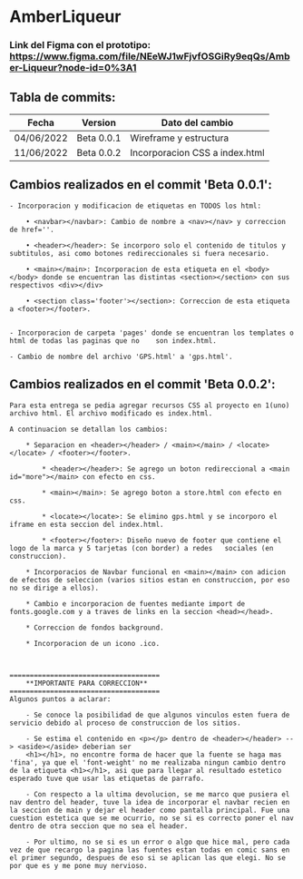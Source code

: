 # AmberLiqueur
### Link del Figma con el prototipo: https://www.figma.com/file/NEeWJ1wFjvfOSGiRy9eqQs/Amber-Liqueur?node-id=0%3A1

## Tabla de commits:
| Fecha      | Version    | Dato del cambio                |
| ---------- | ---------- | ------------------------------ |
| 04/06/2022 | Beta 0.0.1 | Wireframe y estructura         |
| 11/06/2022 | Beta 0.0.2 | Incorporacion CSS a index.html |



## Cambios realizados en el commit 'Beta 0.0.1':

    - Incorporacion y modificacion de etiquetas en TODOS los html:

        • <navbar></navbar>: Cambio de nombre a <nav></nav> y correccion de href=''.

        • <header></header>: Se incorporo solo el contenido de titulos y subtitulos, asi como botones redireccionales si fuera necesario.

        • <main></main>: Incorporacion de esta etiqueta en el <body></body> donde se encuentran las distintas <section></section> con sus respectivos <div></div>

        • <section class='footer'></section>: Correccion de esta etiqueta a <footer></footer>.


    - Incorporacion de carpeta 'pages' donde se encuentran los templates o html de todas las paginas que no    son index.html.

    - Cambio de nombre del archivo 'GPS.html' a 'gps.html'.

## Cambios realizados en el commit 'Beta 0.0.2':

    Para esta entrega se pedia agregar recursos CSS al proyecto en 1(uno) archivo html. El archivo modificado es index.html.

    A continuacion se detallan los cambios:

        * Separacion en <header></header> / <main></main> / <locate></locate> / <footer></footer>.

            * <header></header>: Se agrego un boton redireccional a <main id="more"></main> con efecto en css.

            * <main></main>: Se agrego boton a store.html con efecto en css.

            * <locate></locate>: Se elimino gps.html y se incorporo el iframe en esta seccion del index.html.

            * <footer></footer>: Diseño nuevo de footer que contiene el logo de la marca y 5 tarjetas (con border) a redes   sociales (en construccion).

        * Incorporacios de Navbar funcional en <main></main> con adicion de efectos de seleccion (varios sitios estan en construccion, por eso no se dirige a ellos).

        * Cambio e incorporacion de fuentes mediante import de fonts.google.com y a traves de links en la seccion <head></head>.

        * Correccion de fondos background.
        
        * Incorporacion de un icono .ico. 



    =====================================
        **IMPORTANTE PARA CORRECCION**
    =====================================
    Algunos puntos a aclarar:

        - Se conoce la posibilidad de que algunos vinculos esten fuera de servicio debido al proceso de construccion de los sitios.

        - Se estima el contenido en <p></p> dentro de <header></header> --> <aside></aside> deberian ser 
        <h1></h1>, no encontre forma de hacer que la fuente se haga mas 'fina', ya que el 'font-weight' no me realizaba ningun cambio dentro de la etiqueta <h1></h1>, asi que para llegar al resultado estetico esperado tuve que usar las etiquetas de parrafo.

        - Con respecto a la ultima devolucion, se me marco que pusiera el nav dentro del header, tuve la idea de incorporar el navbar recien en la seccion de main y dejar el header como pantalla principal. Fue una cuestion estetica que se me ocurrio, no se si es correcto poner el nav dentro de otra seccion que no sea el header.

        - Por ultimo, no se si es un error o algo que hice mal, pero cada vez de que recargo la pagina las fuentes estan todas en comic sans en el primer segundo, despues de eso si se aplican las que elegi. No se por que es y me pone muy nervioso.


